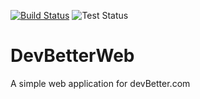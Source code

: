 [![Build Status](https://dev.azure.com/ardalis/DevBetterWeb/_apis/build/status/ardalis.DevBetterWeb?branchName=master)](https://dev.azure.com/ardalis/DevBetterWeb/_build/latest?definitionId=5&branchName=master)
![Test Status](https://img.shields.io/azure-devops/tests/ardalis/DevBetterWeb/5.svg)
# DevBetterWeb

A simple web application for devBetter.com
